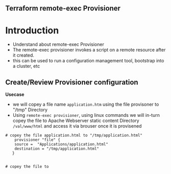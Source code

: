 ## Terraform remote-exec Provisioner
# Introduction
- Understand about remote-exec Provisioner
- The remote-exec provisioner invokes a script on a remote resource after it created.
- this can be used to run a configuration management tool, bootstrap into a cluster, etc

## Create/Review Provisioner configuration
**Usecase**
- we will copey a file name `application.htm` using the file provisoner to "/tmp" Directory
- Using `remote-exec provisioner`, using linux commands we will in-turn copey the file to Apache Webserver static content Directory `/val/www/html` and access it via brouser once it is provisened 

```t
# copey the file application.html to "/tmp/application.html"
    provisioner "file" {
    source =  "Applications/application.html"
    destination = "/tmp/application.html" 
   }


# copey the file to 

```